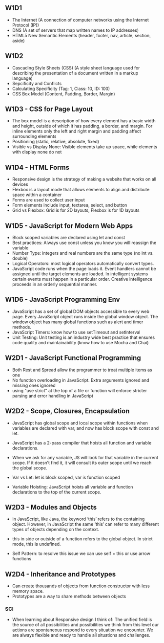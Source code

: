 ## W1D1
- The Internet (A connection of computer networks using the Internet Protocol (IP))
- DNS (A set of servers that map written names to IP addresses)
- HTML5 New Semantic Elements (header, footer, nav, article, section, aside)

## W1D2
- Cascading Style Sheets (CSS) (A style sheet language used for describing the presentation of a document written in a markup language)
- Sepcificity and Conflicts 
- Calculating Specificity (Tag: 1, Class: 10, ID: 100)
- CSS Box Model (Content, Padding, Border, Margin)

## W1D3 - CSS for Page Layout
- The box model is a description of how every element has a basic width and height, outside of which it has padding, a border, and margin. For inline elements only the left and right margin and padding affect surrounding elements
- Positioning (static, relative, absolute, fixed)
- Visible vs Display None: Visible elements take up space, while elements with display none do not

## W1D4 - HTML Forms
- Responsive design is the strategy of making a website that works on all devices
- Flexbox is a layout mode that allows elements to align and distribute space within a container
- Forms are used to collect user input
- Form elements include input, textarea, select, and button
- Grid vs Flexbox: Grid is for 2D layouts, Flexbox is for 1D layouts

## W1D5 - JavaScript for Modern Web Apps
- Block scoped variables are declared using let and const
- Best practices: Always use const unless you know you will reassign the variable
- Number Type: integers and real numbers are the same type (no int vs. double)
- Logical Operators: most logical operators automatically convert types.
- JavaScript code runs when the page loads it. Event handlers cannot be assigned until the target elements are loaded. In intelligent systems certain events must happen in a particular order. Creative intelligence proceeds in an orderly sequential manner.

## W1D6 - JavaScript Programming Env
- JavaScript has a set of global DOM objects
accessible to every web page. Every JavaScript
object runs inside the global window object. The
window object has many global functions such
as alert and timer methods. 
- JavaScript Timers: know how to use setTimeout and setInterval
- Unit Testing: Unit testing is an industry wide best practice that ensures code quality and maintainability (know how to use Mocha and Chai)

## W2D1 - JavaScript Functional Programming
- Both Rest and Spread allow the programmer to treat multiple items as one
- No function overloading in JavaScript. Extra arguments ignored and missing ones ignored
- using "use strict" at the top of a file or function will enforce stricter parsing and error handling in JavaScript


## W2D2 - Scope, Closures, Encapsulation
- JavaScript has global scope and local scope within functions when variables are declared with var, and now has block scope with const and let.

- JavaScript has a 2-pass compiler that hoists all function and variable declarations.

- When we ask for any variable, JS will look for that variable in the current scope. If it doesn’t find it, it will consult its outer scope until we reach the global scope.

- Var vs Let: let is block scoped, var is function scoped

- Variable Hoisting: JavaScript hoists all variable and function declarations to the top of the current scope.

## W2D3 - Modules and Objects
- In JavaScript, like Java, the keyword ‘this’ refers to the containing object. However, in JavaScript the same ‘this’ can refer to many different types of objects depending on the context.

- this in side or outside of a function refers to the global object. In strict mode, this is undefined.

- Self Pattern: to resolve this issue we can use self = this or use arrow functions

## W2D4 - Inheritance and Prototypes
- Can create thousands of objects from function constructor with less memory space.
- Prototypes are a way to share methods between objects

### SCI
- When learning about Responsive design I think of:
The unified field is the source of all possibilities and possibilities we think from this level our actions are spontaneous
respond to every situation we encounter. We are always flexible and ready to handle all situations and challenges. 

